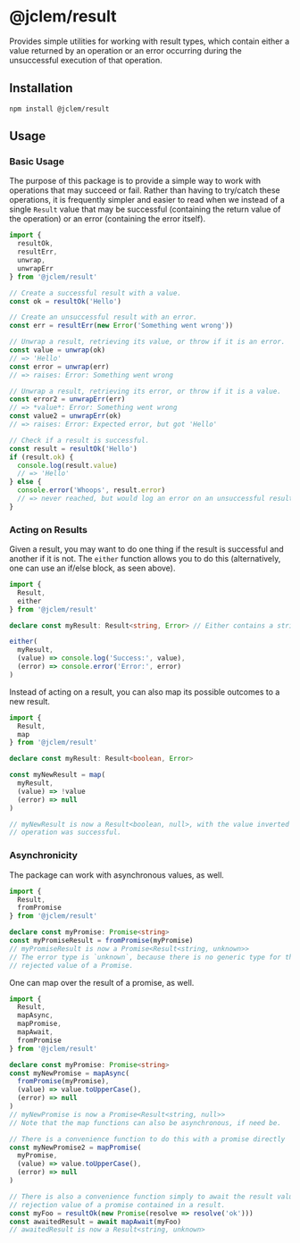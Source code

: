 # @jclem/result

Provides simple utilities for working with result types, which contain either a
value returned by an operation or an error occurring during the unsuccessful
execution of that operation.

## Installation

```shell
npm install @jclem/result
```

## Usage

### Basic Usage

The purpose of this package is to provide a simple way to work with operations
that may succeed or fail. Rather than having to try/catch these operations, it
is frequently simpler and easier to read when we instead of a single `Result`
value that may be successful (containing the return value of the operation) or
an error (containing the error itself).

```typescript
import {
  resultOk,
  resultErr,
  unwrap,
  unwrapErr
} from '@jclem/result'

// Create a successful result with a value.
const ok = resultOk('Hello')

// Create an unsuccessful result with an error.
const err = resultErr(new Error('Something went wrong'))

// Unwrap a result, retrieving its value, or throw if it is an error.
const value = unwrap(ok)
// => 'Hello'
const error = unwrap(err)
// => raises: Error: Something went wrong

// Unwrap a result, retrieving its error, or throw if it is a value.
const error2 = unwrapErr(err)
// => *value*: Error: Something went wrong
const value2 = unwrapErr(ok)
// => raises: Error: Expected error, but got 'Hello'

// Check if a result is successful.
const result = resultOk('Hello')
if (result.ok) {
  console.log(result.value)
  // => 'Hello'
} else {
  console.error('Whoops', result.error)
  // => never reached, but would log an error on an unsuccessful result
}
```

### Acting on Results

Given a result, you may want to do one thing if the result is successful and
another if it is not. The `either` function allows you to do this
(alternatively, one can use an if/else block, as seen above).

```typescript
import {
  Result,
  either
} from '@jclem/result'

declare const myResult: Result<string, Error> // Either contains a string or an error

either(
  myResult,
  (value) => console.log('Success:', value),
  (error) => console.error('Error:', error)
)
```

Instead of acting on a result, you can also map its possible outcomes to a new
result.

```typescript
import {
  Result,
  map
} from '@jclem/result'

declare const myResult: Result<boolean, Error>

const myNewResult = map(
  myResult,
  (value) => !value
  (error) => null
)

// myNewResult is now a Result<boolean, null>, with the value inverted if the
// operation was successful.
```

### Asynchronicity

The package can work with asynchronous values, as well.

```typescript
import {
  Result,
  fromPromise
} from '@jclem/result'

declare const myPromise: Promise<string>
const myPromiseResult = fromPromise(myPromise)
// myPromiseResult is now a Promise<Result<string, unknown>>
// The error type is `unknown`, because there is no generic type for the
// rejected value of a Promise.
```

One can map over the result of a promise, as well.

```typescript
import {
  Result,
  mapAsync,
  mapPromise,
  mapAwait,
  fromPromise
} from '@jclem/result'

declare const myPromise: Promise<string>
const myNewPromise = mapAsync(
  fromPromise(myPromise),
  (value) => value.toUpperCase(),
  (error) => null
)
// myNewPromise is now a Promise<Result<string, null>>
// Note that the map functions can also be asynchronous, if need be.

// There is a convenience function to do this with a promise directly
const myNewPromise2 = mapPromise(
  myPromise,
  (value) => value.toUpperCase(),
  (error) => null
)

// There is also a convenience function simply to await the result value or
// rejection value of a promise contained in a result.
const myFoo = resultOk(new Promise(resolve => resolve('ok')))
const awaitedResult = await mapAwait(myFoo)
// awaitedResult is now a Result<string, unknown>
```